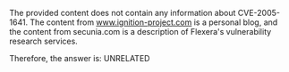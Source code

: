 The provided content does not contain any information about CVE-2005-1641. The content from www.ignition-project.com is a personal blog, and the content from secunia.com is a description of Flexera's vulnerability research services.

Therefore, the answer is: UNRELATED